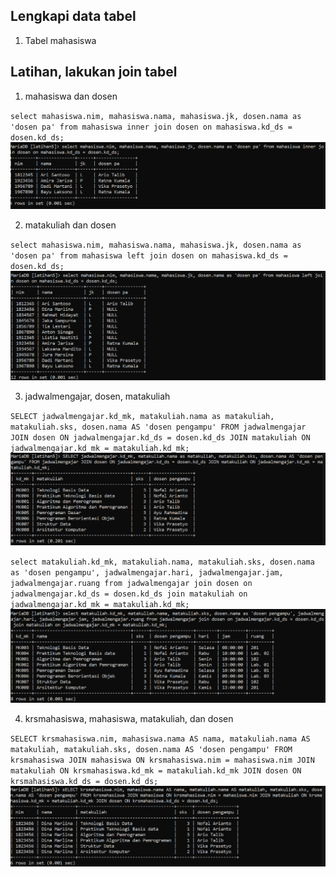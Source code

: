## Lengkapi data tabel
1. Tabel mahasiswa

## Latihan, lakukan join tabel
1. mahasiswa dan dosen

`select mahasiswa.nim, mahasiswa.nama, mahasiswa.jk, dosen.nama as 'dosen pa' from mahasiswa inner join dosen on mahasiswa.kd_ds = dosen.kd_ds;`
![foto](foto/L1.png)

2. matakuliah dan dosen

`select mahasiswa.nim, mahasiswa.nama, mahasiswa.jk, dosen.nama as 'dosen pa' from mahasiswa left join dosen on mahasiswa.kd_ds = dosen.kd_ds;`
![foto](foto/L2.png)

3. jadwalmengajar, dosen, matakuliah

`SELECT jadwalmengajar.kd_mk, matakuliah.nama as matakuliah, matakuliah.sks, dosen.nama AS 'dosen pengampu' FROM jadwalmengajar JOIN dosen ON jadwalmengajar.kd_ds = dosen.kd_ds JOIN matakuliah ON jadwalmengajar.kd_mk = matakuliah.kd_mk;`
![foto](foto/L3a.png)

`select matakuliah.kd_mk, matakuliah.nama, matakuliah.sks, dosen.nama as 'dosen pengampu', jadwalmengajar.hari, jadwalmengajar.jam, jadwalmengajar.ruang from jadwalmengajar join dosen on jadwalmengajar.kd_ds = dosen.kd_ds join matakuliah on jadwalmengajar.kd_mk = matakuliah.kd_mk;`
![foto](foto/L3b.png)

4. krsmahasiswa, mahasiswa, matakuliah, dan dosen

`SELECT krsmahasiswa.nim, mahasiswa.nama AS nama, matakuliah.nama AS matakuliah, matakuliah.sks, dosen.nama AS 'dosen pengampu' FROM krsmahasiswa JOIN mahasiswa ON krsmahasiswa.nim = mahasiswa.nim JOIN matakuliah ON krsmahasiswa.kd_mk = matakuliah.kd_mk JOIN dosen ON krsmahasiswa.kd_ds = dosen.kd_ds;`
![foto](foto/L4.png)
